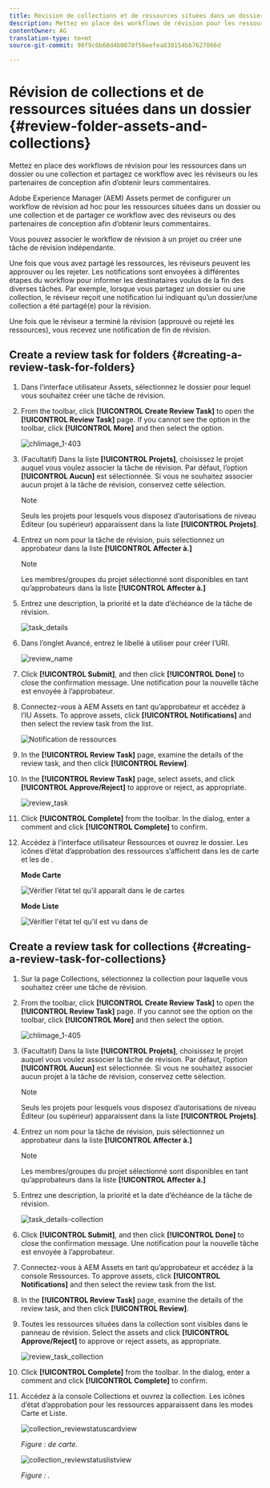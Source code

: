 ```yaml
---
title: Révision de collections et de ressources situées dans un dossier
description: Mettez en place des workflows de révision pour les ressources dans un dossier ou une collection et partagez ce workflow avec les réviseurs ou les partenaires de conception afin d’obtenir leurs commentaires.
contentOwner: AG
translation-type: tm+mt
source-git-commit: 90f9c0b60d4b0878f56eefea838154bb7627066d

---
```



# Révision de collections et de ressources situées dans un dossier {#review-folder-assets-and-collections}

Mettez en place des workflows de révision pour les ressources dans un dossier ou une collection et partagez ce workflow avec les réviseurs ou les partenaires de conception afin d’obtenir leurs commentaires.

Adobe Experience Manager (AEM) Assets permet de configurer un workflow de révision ad hoc pour les ressources situées dans un dossier ou une collection et de partager ce workflow avec des réviseurs ou des partenaires de conception afin d’obtenir leurs commentaires.

Vous pouvez associer le workflow de révision à un projet ou créer une tâche de révision indépendante.

Une fois que vous avez partagé les ressources, les réviseurs peuvent les approuver ou les rejeter. Les notifications sont envoyées à différentes étapes du workflow pour informer les destinataires voulus de la fin des diverses tâches. Par exemple, lorsque vous partagez un dossier ou une collection, le réviseur reçoit une notification lui indiquant qu’un dossier/une collection a été partagé(e) pour la révision.

Une fois que le réviseur a terminé la révision (approuvé ou rejeté les ressources), vous recevez une notification de fin de révision.

## Create a review task for folders {#creating-a-review-task-for-folders}

1. Dans l’interface utilisateur Assets, sélectionnez le dossier pour lequel vous souhaitez créer une tâche de révision.
1. From the toolbar, click **[!UICONTROL Create Review Task]** to open the **[!UICONTROL Review Task]** page. If you cannot see the option in the toolbar, click **[!UICONTROL More]** and then select the option.

   ![chlimage_1-403](assets/chlimage_1-403.png)

1. (Facultatif) Dans la liste **[!UICONTROL Projets]**, choisissez le projet auquel vous voulez associer la tâche de révision. Par défaut, l’option **[!UICONTROL Aucun]** est sélectionnée. Si vous ne souhaitez associer aucun projet à la tâche de révision, conservez cette sélection.

   >[!NOTE]
   >
   >Seuls les projets pour lesquels vous disposez d’autorisations de niveau Éditeur (ou supérieur) apparaissent dans la liste **[!UICONTROL Projets]**.

1. Entrez un nom pour la tâche de révision, puis sélectionnez un approbateur dans la liste **[!UICONTROL Affecter à.]**

   >[!NOTE]
   >
   >Les membres/groupes du projet sélectionné sont disponibles en tant qu’approbateurs dans la liste **[!UICONTROL Affecter à.]**

1. Entrez une description, la priorité et la date d’échéance de la tâche de révision.

   ![task_details](assets/task_details.png)

1. Dans l’onglet Avancé, entrez le libellé à utiliser pour créer l’URI.

   ![review_name](assets/review_name.png)

1. Click **[!UICONTROL Submit]**, and then click **[!UICONTROL Done]** to close the confirmation message. Une notification pour la nouvelle tâche est envoyée à l’approbateur.
1. Connectez-vous à AEM Assets en tant qu’approbateur et accédez à l’IU Assets. To approve assets, click **[!UICONTROL Notifications]** and then select the review task from the list.

   ![Notification de ressources](assets/aemAssetsNotification.png)

1. In the **[!UICONTROL Review Task]** page, examine the details of the review task, and then click **[!UICONTROL Review]**.
1. In the **[!UICONTROL Review Task]** page, select assets, and click **[!UICONTROL Approve/Reject]** to approve or reject, as appropriate.

   ![review_task](assets/review_task.png)

1. Click **[!UICONTROL Complete]** from the toolbar. In the dialog, enter a comment and click  **[!UICONTROL Complete]** to confirm.
1. Accédez à l’interface utilisateur Ressources et ouvrez le dossier. Les icônes d’état d’approbation des ressources s’affichent dans les  de carte et les  de .

   **Mode Carte**

   ![Vérifier l’état tel qu’il apparaît dans le de cartes](assets/chlimage_1-404.png)

   **Mode Liste**

   ![Vérifier l&#39;état tel qu&#39;il est vu dans  de](assets/review_status_listview.png)

## Create a review task for collections {#creating-a-review-task-for-collections}

1. Sur la page Collections, sélectionnez la collection pour laquelle vous souhaitez créer une tâche de révision.
1. From the toolbar, click **[!UICONTROL Create Review Task]** to open the **[!UICONTROL Review Task]** page. If you cannot see the option on the toolbar, click **[!UICONTROL More]** and then select the option.

   ![chlimage_1-405](assets/chlimage_1-405.png)

1. (Facultatif) Dans la liste **[!UICONTROL Projets]**, choisissez le projet auquel vous voulez associer la tâche de révision. Par défaut, l’option **[!UICONTROL Aucun]** est sélectionnée. Si vous ne souhaitez associer aucun projet à la tâche de révision, conservez cette sélection.

   >[!NOTE]
   >
   >Seuls les projets pour lesquels vous disposez d’autorisations de niveau Éditeur (ou supérieur) apparaissent dans la liste **[!UICONTROL Projets]**.

1. Entrez un nom pour la tâche de révision, puis sélectionnez un approbateur dans la liste **[!UICONTROL Affecter à.]**

   >[!NOTE]
   >
   >Les membres/groupes du projet sélectionné sont disponibles en tant qu’approbateurs dans la liste **[!UICONTROL Affecter à.]**

1. Entrez une description, la priorité et la date d’échéance de la tâche de révision.

   ![task_details-collection](assets/task_details-collection.png)

1. Click **[!UICONTROL Submit]**, and then click **[!UICONTROL Done]** to close the confirmation message. Une notification pour la nouvelle tâche est envoyée à l’approbateur.
1. Connectez-vous à AEM Assets en tant qu’approbateur et accédez à la console Ressources. To approve assets, click **[!UICONTROL Notifications]** and then select the review task from the list.
1. In the **[!UICONTROL Review Task]** page, examine the details of the review task, and then click **[!UICONTROL Review]**.
1. Toutes les ressources situées dans la collection sont visibles dans le panneau de révision. Select the assets and click **[!UICONTROL Approve/Reject]** to approve or reject assets, as appropriate.

   ![review_task_collection](assets/review_task_collection.png)

1. Click **[!UICONTROL Complete]** from the toolbar. In the dialog, enter a comment and click **[!UICONTROL Complete]** to confirm.
1. Accédez à la console Collections et ouvrez la collection. Les icônes d’état d’approbation pour les ressources apparaissent dans les modes Carte et Liste.

   ![collection_reviewstatuscardview](assets/collection_reviewstatuscardview.png)

   *Figure :  de carte.*

   ![collection_reviewstatuslistview](assets/collection_reviewstatuslistview.png)

   *Figure :  .*
